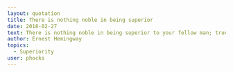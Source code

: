 ```yaml
---
layout: quotation
title: There is nothing noble in being superior
date: 2018-02-27
text: There is nothing noble in being superior to your fellow man; true nobility is being superior to your former self.
author: Ernest Hemingway
topics:
  - Superiority
user: phocks
---
```

